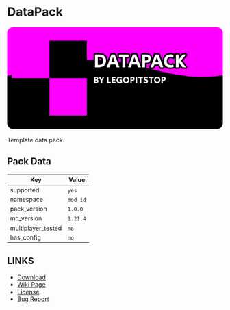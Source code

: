 # DataPack

![alt](banner.png)

Template data pack.

## Pack Data

| Key                | Value    |
| ------------------ | -------- |
| supported          | `yes`    |
| namespace          | `mod_id` |
| pack_version       | `1.0.0`  |
| mc_version         | `1.21.4` |
| multiplayer_tested | `no`     |
| has_config         | `no`     |

## LINKS

- [Download](https://github.com/legopitstop/template_datapack/releases)
- [Wiki Page](https://github.com/legopitstop/template_datapack/wiki)
- [License](https://license.lpsmods.dev)
- [Bug Report](https://github.com/legopitstop/template_datapack/issues)
